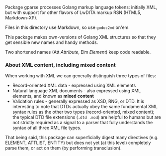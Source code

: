Package gparse processes Golang markup language tokens: initially
XML, but with support for other flavors of LwDITA markup RSN (HTML5,
Markdown-XP). 

Files in this directory use Markdown, so use `godoc2md` on'em.

This package makes own-versions of Golang XML structures so that
they get sensible new names and handy methods.

Two shortened names (Att *Attribute*, Elm *Element*) keep code readable.

### About XML content, including mixed content

When working with XML we can generally distinguish three types of files:
- Record-oriented XML data - expressed using XML elements
- Natural language XML documents - also expressed using XML elements,
and known as **mixed content**
- Validation rules - generally expressed as XSD, RNG, or DTD. It is
interesting to note that DTDs actually obey the same fundamental XML
syntax rules as the other two types (record-oriented, mixed content);
the typical DTD file extensions (`.dtd .mod`) are helpful to humans
but are not strictly required as a signal to a parser that fully
understands the syntax of all three XML file types.

That being said, this package can superficially digest many directives
(e.g. ELEMENT, ATTLIST, ENTITY) but does not yet (at this level)
completely parse them, or act on them (by performing transclusion).
